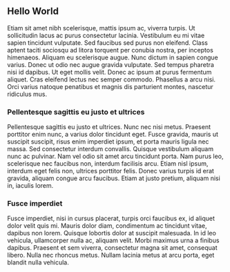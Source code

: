 ## Hello World

Etiam sit amet nibh scelerisque, mattis ipsum ac, viverra turpis. Ut sollicitudin lacus ac purus consectetur lacinia. Vestibulum eu mi vitae sapien tincidunt vulputate. Sed faucibus sed purus non eleifend. Class aptent taciti sociosqu ad litora torquent per conubia nostra, per inceptos himenaeos. Aliquam eu scelerisque augue. Nunc dictum in sapien congue varius. Donec ut odio nec augue gravida vulputate. Sed tempus pharetra nisi id dapibus. Ut eget mollis velit. Donec ac ipsum at purus fermentum aliquet. Cras eleifend lectus nec semper commodo. Phasellus a arcu nisi. Orci varius natoque penatibus et magnis dis parturient montes, nascetur ridiculus mus.

### Pellentesque sagittis eu justo et ultrices

Pellentesque sagittis eu justo et ultrices. Nunc nec nisi metus. Praesent porttitor enim nunc, a varius dolor tincidunt eget. Fusce gravida, mauris ut suscipit suscipit, risus enim imperdiet ipsum, et porta mauris ligula nec massa. Sed consectetur interdum convallis. Quisque vestibulum aliquam nunc ac pulvinar. Nam vel odio sit amet arcu tincidunt porta. Nam purus leo, scelerisque nec faucibus non, interdum facilisis arcu. Etiam nisl ipsum, interdum eget felis non, ultrices porttitor felis. Donec varius turpis id erat gravida, aliquam congue arcu faucibus. Etiam at justo pretium, aliquam nisi in, iaculis lorem.

### Fusce imperdiet

Fusce imperdiet, nisi in cursus placerat, turpis orci faucibus ex, id aliquet dolor velit quis mi. Mauris dolor diam, condimentum ac tincidunt vitae, dapibus non lorem. Quisque lobortis dolor at suscipit malesuada. In id leo vehicula, ullamcorper nulla ac, aliquam velit. Morbi maximus urna a finibus dapibus. Praesent et sem viverra, consectetur magna sit amet, consequat libero. Nulla nec rhoncus metus. Nullam lacinia metus at arcu porta, eget blandit nulla vehicula.  
